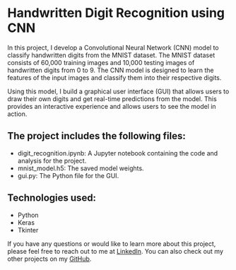 # Handwritten Digit Recognition using CNN

In this project, I develop a Convolutional Neural Network (CNN) model to classify handwritten digits from the MNIST dataset. The MNIST dataset consists of 60,000 training images and 10,000 testing images of handwritten digits from 0 to 9. The CNN model is designed to learn the features of the input images and classify them into their respective digits.

Using this model, I build a graphical user interface (GUI) that allows users to draw their own digits and get real-time predictions from the model. This provides an interactive experience and allows users to see the model in action. 
## The project includes the following files:

- digit_recognition.ipynb: A Jupyter notebook containing the code and analysis for the project.
- mnist_model.h5: The saved model weights.
- gui.py: The Python file for the GUI.


## Technologies used:
- Python
- Keras
- Tkinter

If you have any questions or would like to learn more about this project, please feel free to reach out to me at [LinkedIn](https://www.linkedin.com/in/abdullah-kasri/). You can also check out my other projects on my [GitHub](https://github.com/AbdullahKasri/Portfolio/).
